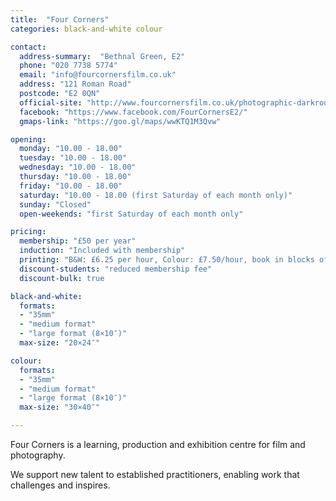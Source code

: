 ```yaml
---
title:  "Four Corners"
categories: black-and-white colour

contact:
  address-summary:  "Bethnal Green, E2"
  phone: "020 7738 5774"
  email: "info@fourcornersfilm.co.uk"
  address: "121 Roman Road"
  postcode: "E2 0QN"
  official-site: "http://www.fourcornersfilm.co.uk/photographic-darkrooms-london"
  facebook: "https://www.facebook.com/FourCornersE2/"
  gmaps-link: "https://goo.gl/maps/wwKTQ1M3Qvw"

opening:
  monday: "10.00 - 18.00"
  tuesday: "10.00 - 18.00"
  wednesday: "10.00 - 18.00"
  thursday: "10.00 - 18.00"
  friday: "10.00 - 18.00"
  saturday: "10.00 - 18.00 (first Saturday of each month only)"
  sunday: "Closed"
  open-weekends: "first Saturday of each month only"

pricing:
  membership: "£50 per year"
  induction: "Included with membership"
  printing: "B&W: £6.25 per hour, Colour: £7.50/hour, book in blocks of 4 hours only"
  discount-students: "reduced membership fee"
  discount-bulk: true

black-and-white:
  formats:
  - "35mm"
  - "medium format"
  - "large format (8×10″)"
  max-size: "20×24″"

colour:
  formats:
  - "35mm"
  - "medium format"
  - "large format (8×10″)"
  max-size: "30×40″"

---
```


Four Corners is a learning, production and exhibition centre for film and photography.  

We support new talent to established practitioners, enabling work that challenges and inspires.
